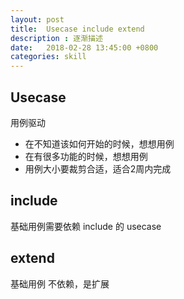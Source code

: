 ```yaml
---
layout: post
title:  Usecase include extend
description : 逐渐描述
date:   2018-02-28 13:45:00 +0800
categories: skill
---
```


## Usecase

用例驱动
+ 在不知道该如何开始的时候，想想用例
+ 在有很多功能的时候，想想用例
+ 用例大小要裁剪合适，适合2周内完成

## include

基础用例需要依赖 include 的 usecase


## extend

基础用例 不依赖，是扩展
